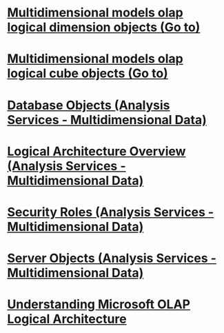# [Multidimensional models olap logical dimension objects (Go to)](../analysis-services/multidimensional-models-olap-logical-dimension-objects/index.md?toc=%2fsql%2fanalysis-services%2fmultidimensional-models-olap-logical-dimension-objects%2ftoc.json)
# [Multidimensional models olap logical cube objects (Go to)](../analysis-services/multidimensional-models-olap-logical-cube-objects/index.md?toc=%2fsql%2fanalysis-services%2fmultidimensional-models-olap-logical-cube-objects%2ftoc.json)
# [Database Objects (Analysis Services - Multidimensional Data)](database-objects-analysis-services-multidimensional-data.md)
# [Logical Architecture Overview (Analysis Services - Multidimensional Data)](logical-architecture-overview-analysis-services-multidimensional-data.md)
# [Security Roles  (Analysis Services - Multidimensional Data)](security-roles-analysis-services-multidimensional-data.md)
# [Server Objects (Analysis Services - Multidimensional Data)](server-objects-analysis-services-multidimensional-data.md)
# [Understanding Microsoft OLAP Logical Architecture](understanding-microsoft-olap-logical-architecture.md)
